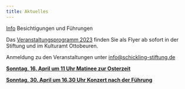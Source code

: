 ```yaml
---
title: Aktuelles
---
```

[Info](/fuehrungen/) Besichtigungen und Führungen

Das [Veranstaltungsprogramm 2023](/veranstaltungen/2023/) finden Sie als Flyer ab sofort in der Stiftung und im Kulturamt Ottobeuren.
  
Anmeldung zu den Veranstaltungen unter     info@schickling-stiftung.de


[**Sonntag, 16. April um 11 Uhr
Matinee zur Osterzeit**](/veranstaltungen/2023/klezmermatinee/)

[**Sonntag, 30. April um 16.30 Uhr
Konzert nach der Führung**](/veranstaltungen/2023/violineweismann/)
